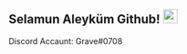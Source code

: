 ## Selamun Aleyküm Github! <img src="https://cdn.discordapp.com/emojis/888711638755188766.png" width="25px">

Discord Accaunt:
Grave#0708
